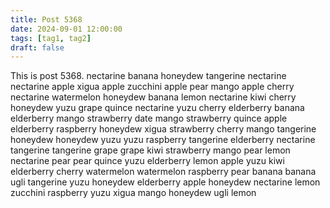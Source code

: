 ```yaml
---
title: Post 5368
date: 2024-09-01 12:00:00
tags: [tag1, tag2]
draft: false
---
```

This is post 5368.
nectarine
banana
honeydew
tangerine
nectarine
nectarine
apple
xigua
apple
zucchini
apple
pear
mango
apple
cherry
nectarine
watermelon
honeydew
banana
lemon
nectarine
kiwi
cherry
honeydew
yuzu
grape
quince
nectarine
yuzu
cherry
elderberry
banana
elderberry
mango
strawberry
date
mango
strawberry
quince
apple
elderberry
raspberry
honeydew
xigua
strawberry
cherry
mango
tangerine
honeydew
honeydew
yuzu
yuzu
raspberry
tangerine
elderberry
nectarine
tangerine
tangerine
grape
grape
kiwi
strawberry
mango
pear
lemon
nectarine
pear
pear
quince
yuzu
elderberry
lemon
apple
yuzu
kiwi
elderberry
cherry
watermelon
watermelon
raspberry
pear
banana
banana
ugli
tangerine
yuzu
honeydew
elderberry
apple
honeydew
nectarine
lemon
zucchini
raspberry
yuzu
xigua
mango
honeydew
ugli
lemon
